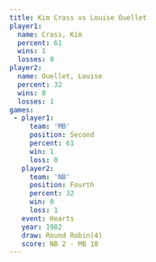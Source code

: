 ```yaml
---
title: Kim Crass vs Louise Ouellet
player1:               
  name: Crass, Kim     
  percent: 61          
  wins: 1              
  losses: 0            
player2:               
  name: Ouellet, Louise
  percent: 32          
  wins: 0              
  losses: 1            
games:
 - player1:          
     team: 'MB'      
     position: Second
     percent: 61     
     win: 1          
     loss: 0         
   player2:          
     team: 'NB'      
     position: Fourth
     percent: 32     
     win: 0          
     loss: 1         
   event: Hearts       
   year: 1982          
   draw: Round Robin(4)
   score: NB 2 - MB 10 
---
```

